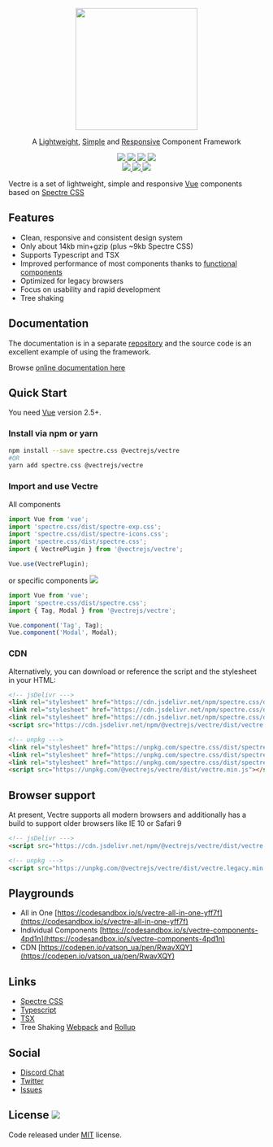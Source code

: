 <p align="center">
  <a href="https://vectrejs.github.io/docs/">
    <img width="240" src="https://vectrejs.github.io/docs/img/logo.3b9b2fe3.svg" />
  </a>
</p>
<p align="center">
 A <u>Lightweight</u>, <u>Simple</u> and <u>Responsive</u> Component Framework
</p>

<p align="center">
  <a href="https://github.com/vectrejs/vectre/issues">
    <img src="https://img.shields.io/github/issues/vectrejs/vectre">
  </a>
  <a href="https://www.npmjs.org/package/@vectrejs/vectre">
    <img src="https://img.shields.io/npm/v/@vectrejs/vectre.svg">
  </a>
  <a href="https://www.npmjs.org/package/@vectrejs/vectre">
    <img src="https://img.shields.io/david/vectrejs/vectre">
  </a>
  
  <a href="https://npmcharts.com/compare/@vectrejs/vectre?minimal=true">
    <img src="https://img.shields.io/npm/dm/@vectrejs/vectre.svg">
  </a>
  <br>
  <a href="https://unpkg.com/@vectrejs/vectre/dist/">
    <img src="https://img.badgesize.io/https:/unpkg.com/@vectrejs/vectre/dist/vectre.min.js?label=gzip%20size%3A%20JS&compression=gzip">
  </a>
  <a href="https://unpkg.com/spectre.css/dist/spectre.min.css">
    <img src="https://img.badgesize.io/https:/unpkg.com/spectre.css/dist/spectre.min.css?label=gzip%20size%3A%20CSS&compression=gzip">
  </a>

  <a href="LICENSE">
    <img src="https://img.shields.io/badge/License-MIT-yellow.svg">
  </a>
</p>

Vectre is a set of lightweight, simple and responsive [Vue](https://vuejs.org/) components based on [Spectre CSS](https://picturepan2.github.io/spectre/index.html)



## Features

* Clean, responsive and consistent design system
* Only about 14kb min+gzip (plus ~9kb Spectre CSS)
* Supports Typescript and TSX
* Improved performance of most components thanks to [functional components]("https://vuejs.org/v2/guide/render-function.html#Functional-Components")
* Optimized for legacy browsers
* Focus on usability and rapid development
* Tree shaking

## Documentation

The documentation is in a separate [repository](https://github.com/vectrejs/docs) and the source code is an excellent example of using the framework.

Browse [online documentation here](https://vectrejs.github.io/docs/#/pages/getting-started)




## Quick Start

You need [Vue](https://vuejs.org/) version 2.5+.


### Install via npm or yarn
```bash
npm install --save spectre.css @vectrejs/vectre
#OR
yarn add spectre.css @vectrejs/vectre
```


### Import and use Vectre

All components

```javascript
import Vue from 'vue';
import 'spectre.css/dist/spectre-exp.css';
import 'spectre.css/dist/spectre-icons.css';
import 'spectre.css/dist/spectre.css';
import { VectrePlugin } from '@vectrejs/vectre';

Vue.use(VectrePlugin);
```

or specific components  <img src="https://img.shields.io/badge/-tree%20shaking-green" />
```javascript
import Vue from 'vue';
import 'spectre.css/dist/spectre.css';
import { Tag, Modal } from '@vectrejs/vectre';

Vue.component('Tag', Tag);
Vue.component('Modal', Modal);
```


### CDN

Alternatively, you can download or reference the script and the stylesheet in your HTML:

```html
<!-- jsDelivr --->
<link rel="stylesheet" href="https://cdn.jsdelivr.net/npm/spectre.css/dist/spectre.min.css">
<link rel="stylesheet" href="https://cdn.jsdelivr.net/npm/spectre.css/dist/spectre-icons.min.css">
<link rel="stylesheet" href="https://cdn.jsdelivr.net/npm/spectre.css/dist/spectre-exp.min.css">
<script src="https://cdn.jsdelivr.net/npm/@vectrejs/vectre/dist/vectre.min.js"></script>

<!-- unpkg --->
<link rel="stylesheet" href="https://unpkg.com/spectre.css/dist/spectre.min.css">
<link rel="stylesheet" href="https://unpkg.com/spectre.css/dist/spectre-icons.min.css">
<link rel="stylesheet" href="https://unpkg.com/spectre.css/dist/spectre-exp.min.css">
<script src="https://unpkg.com/@vectrejs/vectre/dist/vectre.min.js"></script>
```



## Browser support

At present, Vectre supports all modern browsers and additionally has a build to support older browsers like IE 10 or Safari 9

```html
<!-- jsDelivr --->
<script src="https://cdn.jsdelivr.net/npm/@vectrejs/vectre/dist/vectre.legacy.min.js"></script>

<!-- unpkg --->
<script src="https://unpkg.com/@vectrejs/vectre/dist/vectre.legacy.min.js"></script>
```

## Playgrounds

* All in One [https://codesandbox.io/s/vectre-all-in-one-yff7f](https://codesandbox.io/s/vectre-all-in-one-yff7f)
* Individual Components [https://codesandbox.io/s/vectre-components-4pd1n](https://codesandbox.io/s/vectre-components-4pd1n)
* CDN [https://codepen.io/vatson_ua/pen/RwavXQY](https://codepen.io/vatson_ua/pen/RwavXQY)

## Links

* [Spectre CSS](https://picturepan2.github.io/spectre/index.html)
* [Typescript](https://www.typescriptlang.org/)
* [TSX](https://github.com/wonderful-panda/vue-tsx-support/blob/v2/README.md)
* Tree Shaking [Webpack](https://webpack.js.org/guides/tree-shaking/) and [Rollup](https://rollupjs.org/guide/en/#tree-shaking)



## Social

* [Discord Chat](https://discord.gg/5a6Y8X2)
* [Twitter](https://twitter.com/vectrejs)
* [Issues](https://github.com/vectrejs/vectre/issues)



## License <img src="https://img.shields.io/github/license/vectrejs/vectre?color=red&label=%20" />

Code released under [MIT](https://github.com/vectrejs/vectre/blob/master/LICENSE) license.